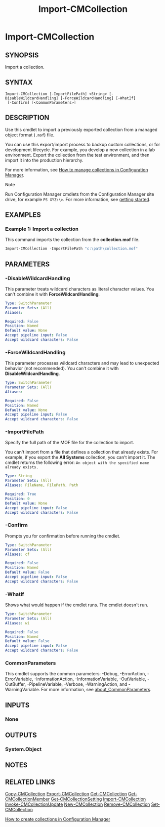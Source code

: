 ﻿---
external help file: AdminUI.PS.dll-Help.xml
Module Name: ConfigurationManager
ms.date: 12/29/2021
schema: 2.0.0
title: Import-CMCollection
---

# Import-CMCollection

## SYNOPSIS

Import a collection.

## SYNTAX

```
Import-CMCollection [-ImportFilePath] <String> [-DisableWildcardHandling] [-ForceWildcardHandling] [-WhatIf]
 [-Confirm] [<CommonParameters>]
```

## DESCRIPTION

Use this cmdlet to import a previously exported collection from a managed object format (`.mof`) file.

You can use this export/import process to backup custom collections, or for development lifecycle. For example, you develop a new collection in a lab environment. Export the collection from the test environment, and then import it into the production hierarchy.

For more information, see [How to manage collections in Configuration Manager](/mem/configmgr/core/clients/manage/collections/manage-collections).

> [!NOTE]
> Run Configuration Manager cmdlets from the Configuration Manager site drive, for example `PS XYZ:\>`. For more information, see [getting started](/powershell/sccm/overview).

## EXAMPLES

### Example 1: Import a collection

This command imports the collection from the **collection.mof** file.

```powershell
Import-CMCollection -ImportFilePath "c:\path\collection.mof"
```

## PARAMETERS

### -DisableWildcardHandling

This parameter treats wildcard characters as literal character values. You can't combine it with **ForceWildcardHandling**.

```yaml
Type: SwitchParameter
Parameter Sets: (All)
Aliases:

Required: False
Position: Named
Default value: None
Accept pipeline input: False
Accept wildcard characters: False
```

### -ForceWildcardHandling

This parameter processes wildcard characters and may lead to unexpected behavior (not recommended). You can't combine it with **DisableWildcardHandling**.

```yaml
Type: SwitchParameter
Parameter Sets: (All)
Aliases:

Required: False
Position: Named
Default value: None
Accept pipeline input: False
Accept wildcard characters: False
```

### -ImportFilePath

Specify the full path of the MOF file for the collection to import.

You can't import from a file that defines a collection that already exists. For example, if you export the **All Systems** collection, you can't import it. The cmdlet returns the following error: `An object with the specified name already exists.`

```yaml
Type: String
Parameter Sets: (All)
Aliases: FileName, FilePath, Path

Required: True
Position: 0
Default value: None
Accept pipeline input: False
Accept wildcard characters: False
```

### -Confirm

Prompts you for confirmation before running the cmdlet.

```yaml
Type: SwitchParameter
Parameter Sets: (All)
Aliases: cf

Required: False
Position: Named
Default value: False
Accept pipeline input: False
Accept wildcard characters: False
```

### -WhatIf

Shows what would happen if the cmdlet runs. The cmdlet doesn't run.

```yaml
Type: SwitchParameter
Parameter Sets: (All)
Aliases: wi

Required: False
Position: Named
Default value: False
Accept pipeline input: False
Accept wildcard characters: False
```

### CommonParameters
This cmdlet supports the common parameters: -Debug, -ErrorAction, -ErrorVariable, -InformationAction, -InformationVariable, -OutVariable, -OutBuffer, -PipelineVariable, -Verbose, -WarningAction, and -WarningVariable. For more information, see [about_CommonParameters](http://go.microsoft.com/fwlink/?LinkID=113216).

## INPUTS

### None

## OUTPUTS

### System.Object

## NOTES

## RELATED LINKS

[Copy-CMCollection](Copy-CMCollection.md)
[Export-CMCollection](Export-CMCollection.md)
[Get-CMCollection](Get-CMCollection.md)
[Get-CMCollectionMember](Get-CMCollectionMember.md)
[Get-CMCollectionSetting](Get-CMCollectionSetting.md)
[Import-CMCollection](Import-CMCollection.md)
[Invoke-CMCollectionUpdate](Invoke-CMCollectionUpdate.md)
[New-CMCollection](New-CMCollection.md)
[Remove-CMCollection](Remove-CMCollection.md)
[Set-CMCollection](Set-CMCollection.md)

[How to create collections in Configuration Manager](/mem/configmgr/core/clients/manage/collections/create-collections)
